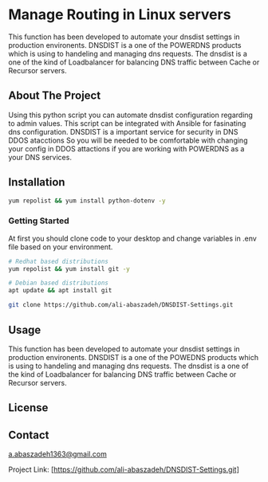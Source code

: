 # Manage Routing in Linux servers

This function has been developed to automate your dnsdist settings in production environents. DNSDIST is a one of the POWERDNS products which is using to handeling and managing dns requests. The dnsdist is a one of the kind of Loadbalancer for balancing DNS traffic between Cache or Recursor servers.


## About The Project

Using this python script you can automate dnsdist configuration regarding to admin values. This script can be integrated with Ansible for fasinating dns configuration. DNSDIST is a important service for security in DNS DDOS atacctions So you will be needed to be comfortable with changing your config in DDOS attactions if you are working with POWERDNS as a your DNS services.

## Installation

```bash
yum repolist && yum install python-dotenv -y
```

### Getting Started

At first you should clone code to your desktop and change variables in .env file based on your environment.

```bash
# Redhat based distributions
yum repolist && yum install git -y 

# Debian based distributions
apt update && apt install git

git clone https://github.com/ali-abaszadeh/DNSDIST-Settings.git
```


## Usage

This function has been developed to automate your dnsdist settings in production environents. DNSDIST is a one of the POWEDNS products which is using to handeling and managing dns requests. The dnsdist is a one of the kind of Loadbalancer for balancing DNS traffic between Cache or Recursor servers.


## License


## Contact

a.abaszadeh1363@gmail.com

Project Link: [https://github.com/ali-abaszadeh/DNSDIST-Settings.git]
